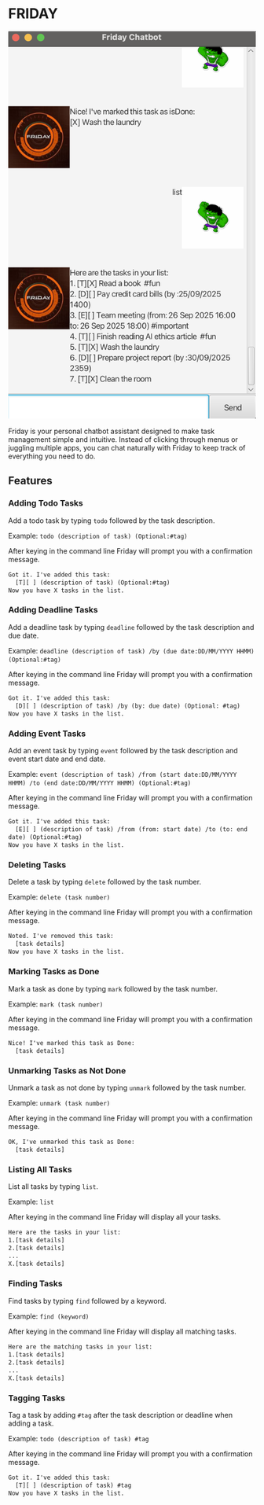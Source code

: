 # FRIDAY
![Screenshot of Friday Chatbot GUI](/docs/Ui.png)

Friday is your personal chatbot assistant designed to make task 
management simple and intuitive. Instead of clicking through menus or
juggling multiple apps, you can chat naturally with Friday to keep 
track of everything you need to do.

## Features

### Adding Todo Tasks

Add a todo task by typing `todo` followed by the task description.

Example: `todo (description of task) (Optional:#tag)`

After keying in the command line Friday will prompt you with a confirmation message.

```
Got it. I've added this task:
  [T][ ] (description of task) (Optional:#tag)
Now you have X tasks in the list.
```

### Adding Deadline Tasks

Add a deadline task by typing `deadline` followed by the task description and due date.

Example: `deadline (description of task) /by (due date:DD/MM/YYYY HHMM) (Optional:#tag)`

After keying in the command line Friday will prompt you with a confirmation message.

```
Got it. I've added this task:
  [D][ ] (description of task) /by (by: due date) (Optional: #tag)
Now you have X tasks in the list.
```


### Adding Event Tasks

Add an event task by typing `event` followed by the task description
and event start date and end date.

Example: `event (description of task) /from (start date:DD/MM/YYYY HHMM) /to (end date:DD/MM/YYYY HHMM) (Optional:#tag)`

After keying in the command line Friday will prompt you with a confirmation message.

```
Got it. I've added this task: 
  [E][ ] (description of task) /from (from: start date) /to (to: end date) (Optional:#tag)
Now you have X tasks in the list.
```

### Deleting Tasks

Delete a task by typing `delete` followed by the task number.

Example: `delete (task number)`

After keying in the command line Friday will prompt you with a confirmation message.

```
Noted. I've removed this task:
  [task details]
Now you have X tasks in the list.
```

### Marking Tasks as Done

Mark a task as done by typing `mark` followed by the task number.

Example: `mark (task number)`

After keying in the command line Friday will prompt you with a confirmation message.

```
Nice! I've marked this task as Done:
  [task details]
```

### Unmarking Tasks as Not Done

Unmark a task as not done by typing `unmark` followed by the task number.

Example: `unmark (task number)`

After keying in the command line Friday will prompt you with a confirmation message.

```
OK, I've unmarked this task as Done:
  [task details]
```

### Listing All Tasks

List all tasks by typing `list`.

Example: `list`

After keying in the command line Friday will display all your tasks.

```
Here are the tasks in your list:
1.[task details]
2.[task details]
...
X.[task details]
```

### Finding Tasks

Find tasks by typing `find` followed by a keyword.

Example: `find (keyword)`

After keying in the command line Friday will display all matching tasks.

```
Here are the matching tasks in your list:
1.[task details]
2.[task details]
...
X.[task details]
```

### Tagging Tasks

Tag a task by adding `#tag` after the task description or deadline when adding a task.

Example: `todo (description of task) #tag`

After keying in the command line Friday will prompt you with a confirmation message.

```
Got it. I've added this task:
  [T][ ] (description of task) #tag
Now you have X tasks in the list.
``` 